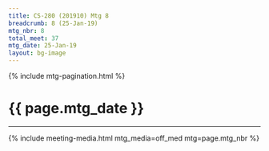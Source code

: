 ```yaml
---
title: CS-280 (201910) Mtg 8
breadcrumb: 8 (25-Jan-19)
mtg_nbr: 8
total_meet: 37
mtg_date: 25-Jan-19
layout: bg-image
---
```

{% include mtg-pagination.html %}
<h1 class="text-center">{{ page.mtg_date }}</h1>
<hr />
{% include meeting-media.html mtg_media=off_med mtg=page.mtg_nbr %}
